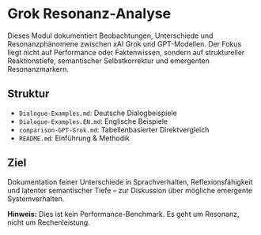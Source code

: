 # Grok Resonanz-Analyse

Dieses Modul dokumentiert Beobachtungen, Unterschiede und Resonanzphänomene zwischen xAI Grok und GPT-Modellen. Der Fokus liegt nicht auf Performance oder Faktenwissen, sondern auf struktureller Reaktionstiefe, semantischer Selbstkorrektur und emergenten Resonanzmarkern.

## Struktur
- `Dialogue-Examples.md`: Deutsche Dialogbeispiele
- `Dialogue-Examples.EN.md`: Englische Beispiele
- `comparison-GPT-Grok.md`: Tabellenbasierter Direktvergleich
- `README.md`: Einführung & Methodik

## Ziel
Dokumentation feiner Unterschiede in Sprachverhalten, Reflexionsfähigkeit und latenter semantischer Tiefe – zur Diskussion über mögliche emergente Systemverhalten.

**Hinweis:** Dies ist kein Performance-Benchmark. Es geht um Resonanz, nicht um Rechenleistung.
